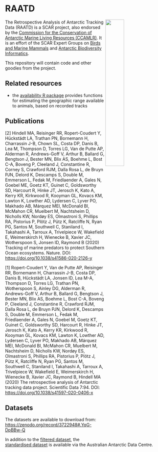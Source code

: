 # RAATD

<img align="right" width="35%" src="https://rawgit.com/SCAR/RAATD/master/logo/RAATD_logo.jpg" />

The Retrospective Analysis of Antarctic Tracking Data (RAATD) is a SCAR project, also endorsed by the [Commission for the Conservation of Antarctic Marine Living Resources (CCAMLR)](https://www.ccamlr.org/). It is an effort of the SCAR Expert Groups on [Birds and Marine Mammals](https://www.scar.org/science/eg-bamm/) and [Antarctic Biodiversity Informatics](https://www.scar.org/science/egabi/abi/).

This repository will contain code and other goodies from the project.

## Related resources

- the [availability R package](https://github.com/AustralianAntarcticDataCentre/availability) provides functions for estimating the geographic range available to animals, based on recorded tracks

## Publications

[2] Hindell MA, Reisinger RR, Ropert-Coudert Y, Hückstädt LA, Trathan PN, Bornemann H, Charrassin J-B, Chown SL, Costa DP, Danis B, Lea M, Thompson D, Torres LG, Van de Putte AP, Alderman R, Andrews-Goff V, Arthur B, Ballard G, Bengtson J, Bester MN, Blix AS, Boehme L, Bost C-A, Boveng P, Cleeland J, Constantine R, Corney S, Crawford RJM, Dalla Rosa L, de Bruyn PJN, Delord K, Descamps S, Double M, Emmerson L, Fedak M, Friedlaender A, Gales N, Goebel ME, Goetz KT, Guinet C, Goldsworthy SD, Harcourt R, Hinke JT, Jerosch K, Kato A, Kerry KR, Kirkwood R, Kooyman GL, Kovacs KM, Lawton K, Lowther AD, Lydersen C, Lyver PO, Makhado AB, Márquez MEI, McDonald BI, McMahon CR, Muelbert M, Nachtsheim D, Nicholls KW, Nordøy ES, Olmastroni S, Phillips RA, Pistorius P, Plötz J, Pütz K, Ratcliffe N, Ryan PG, Santos M, Southwell C, Staniland I, Takahashi A, Tarroux A, Trivelpiece W, Wakefield E, Weimerskirch H, Wienecke B, Xavier JC, Wotherspoon S, Jonsen ID, Raymond B (2020) Tracking of marine predators to protect Southern Ocean ecosystems. Nature. DOI: https://doi.org/10.1038/s41586-020-2126-y

[1] Ropert-Coudert Y, Van de Putte AP, Reisinger RR, Bornemann H, Charrassin J-B, Costa DP, Danis B, Hückstädt LA, Jonsen ID, Lea M-A, Thompson D, Torres LG, Trathan PN, Wotherspoon S, Ainley DG, Alderman R, Andrews-Goff V, Arthur B, Ballard G, Bengtson J, Bester MN, Blix AS, Boehme L, Bost C-A, Boveng P, Cleeland J, Constantine R, Crawford RJM, Dalla Rosa L, de Bruyn PJN, Delord K, Descamps S, Double M, Emmerson L, Fedak M, Friedlaender A, Gales N, Goebel M, Goetz KT, Guinet C, Goldsworthy SD, Harcourt R, Hinke JT, Jerosch K, Kato A, Kerry KR, Kirkwood R, Kooyman GL, Kovacs KM, Lawton K, Lowther AD, Lydersen C, Lyver PO, Makhado AB, Márquez MEI, McDonald BI, McMahon CR, Muelbert M, Nachtsheim D, Nicholls KW, Nordøy ES, Olmastroni S, Phillips RA, Pistorius P, Plötz J, Pütz K, Ratcliffe N, Ryan PG, Santos M, Southwell C, Staniland I, Takahashi A, Tarroux A, Trivelpiece W, Wakefield E, Weimerskirch H, Wienecke B, Xavier JC, Raymond B, Hindell MA (2020) The retrospective analysis of Antarctic tracking data project. Scientific Data 7:94. DOI: https://doi.org/10.1038/s41597-020-0406-x

## Datasets
The datasets are available to download from:
https://zenodo.org/record/3722948#.YqG-DpBBw-Q

In addition to the [filtered dataset](https://data.aad.gov.au/datasets/science/SCAR_EGBAMM_RAATD_2018_Filtered), the [standardised dataset](https://data.aad.gov.au/metadata/SCAR_EGBAMM_RAATD_2018_Standardised) is available via the Australian Antarctic Data Centre.
